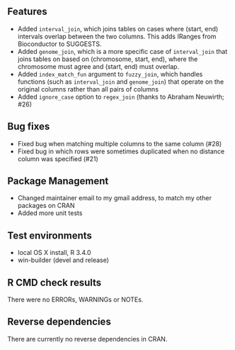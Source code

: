 ## Features

* Added `interval_join`, which joins tables on cases where (start, end) intervals overlap between the two columns. This adds IRanges from Bioconductor to SUGGESTS.
* Added `genome_join`, which is a more specific case of `interval_join` that joins tables on based on (chromosome, start, end), where the chromosome must agree and (start, end) must overlap.
* Added `index_match_fun` argument to `fuzzy_join`, which handles functions (such as `interval_join` and `genome_join`) that operate on the original columns rather than all pairs of columns
* Added `ignore_case` option to `regex_join` (thanks to Abraham Neuwirth; #26)

## Bug fixes

* Fixed bug when matching multiple columns to the same column (#28)
* Fixed bug in which rows were sometimes duplicated when no distance column was specified (#21)

## Package Management

* Changed maintainer email to my gmail address, to match my other packages on CRAN
* Added more unit tests

## Test environments

* local OS X install, R 3.4.0
* win-builder (devel and release)

## R CMD check results

There were no ERRORs, WARNINGs or NOTEs.

## Reverse dependencies

There are currently no reverse dependencies in CRAN.
